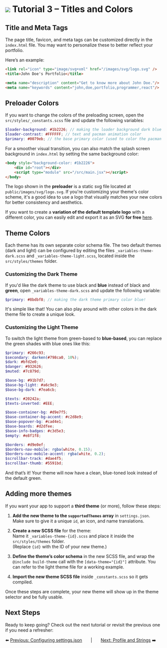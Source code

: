# <img src="../assets/logo.png"> Tutorial 3 – Titles and Colors

## Title and Meta Tags

The page title, favicon, and meta tags can be customized directly in the `index.html` file. You may want to personalize these to better reflect your portfolio.

Here’s an example:

```html
<link rel="icon" type="image/svg+xml" href="/images/svg/logo.svg" />
<title>John Doe's Portfolio</title>

<meta name="description" content="Get to know more about John Doe."/>
<meta name="keywords" content="john,doe,portfolio,programmer,react"/>
```

## Preloader Colors

If you want to change the colors of the preloading screen, open the `src/styles/_constants.scss` file and update the following variables:

```scss
$loader-background: #1b2226; // making the loader background dark blue
$loader-contrast: #FFFFFF; // text and pacman animation color
$primary: #0079eb; // the base primary color (used to color the pacman beans)
```

For a smoother visual transition, you can also match the splash screen background in `index.html` by setting the same background color:


```html
<body style="background-color: #1b2226">
    <div id="root"></div>
    <script type="module" src="/src/main.jsx"></script>
</body>
```

The logo shown in the **preloader** is a static svg file located at `public/images/svg/logo.svg`. If you're customizing your theme's color scheme, it's a good idea to use a logo that visually matches your new colors for better consistency and aesthetics. 

If you want to create a **variation of the default template logo** with a different color, you can easily edit and export it as an SVG **for free** [here](https://www.svgrepo.com/svg/411136/code?edit=true).

## Theme Colors

Each theme has its own separate color schema file. The two default themes (dark and light) can be configured by editing the files `_variables-theme-dark.scss` and `_variables-theme-light.scss`, located inside the `src/styles/themes` folder.

### Customizing the Dark Theme

If you'd like the dark theme to use black and **blue** instead of black and **green**, open `_variables-theme-dark.scss` and update the following variable:

```scss
$primary: #8bdbf8; // making the dark theme primary color blue!
```

It's simple like that! You can also play around with other colors in the dark theme file to create a unique look.

### Customizing the Light Theme

To switch the light theme from green-based to **blue-based**, you can replace the green shades with blue ones like this:

```scss
$primary: #266c93;
$secondary: darken(#798ca0, 10%);
$dark: #bfd2e0;
$danger: #932626;
$muted: #7c879d;

$base-bg: #91b7d7;
$base-bg-light: #a6c9e3;
$base-bg-dark: #7ea6cb;

$texts: #20242a;
$texts-inverted: #EEE;

$base-container-bg: #d9e7f5;
$base-container-bg-accent: #c2d8e9;
$base-popover-bg: #cad4e1;
$base-boards: #d2dfee;
$base-info-badges: #c3d5e3;
$empty: #e8f1f8;

$borders: #d9e0ef;
$borders-nav-mobile: rgba(white, 0.15);
$borders-nav-mobile-accent: rgba(white, 0.2);
$scrollbar-track: #dae4f5;
$scrollbar-thumb: #5591bd;
```

And that’s it! Your theme will now have a clean, blue-toned look instead of the default green.

## Adding more themes

If you want your app to support a **third theme** (or more), follow these steps:

1. **Add the new theme to the `supportedThemes` array** in `settings.json`. Make sure to give it a unique `id`, an icon, and name translations.

2. **Create a new SCSS file** for the theme:  
   Name it `_variables-theme-{id}.scss` and place it inside the `src/styles/themes` folder.  
   (Replace `{id}` with the ID of your new theme.)

3. **Define the theme’s color schema** in the new SCSS file, and wrap the `@include build-theme` call with the `[data-theme="{id}"]` attribute. You can refer to the light theme file for a working example.

4. **Import the new theme SCSS file** inside `_constants.scss` so it gets compiled.

Once these steps are complete, your new theme will show up in the theme selector and be fully usable.

## Next Steps
Ready to keep going? Check out the next tutorial or revisit the previous one if you need a refresher:

⬅️ [Previous: Configuring settings.json](./TUTORIAL_02_CONFIGURING_SETTINGS_JSON.md)
&nbsp;&nbsp;&nbsp;&nbsp;&nbsp;&nbsp;|&nbsp;&nbsp;&nbsp;&nbsp;&nbsp;&nbsp;
[Next: Profile and Strings](./TUTORIAL_04_PROFILE_AND_STRINGS.md) ➡️ 